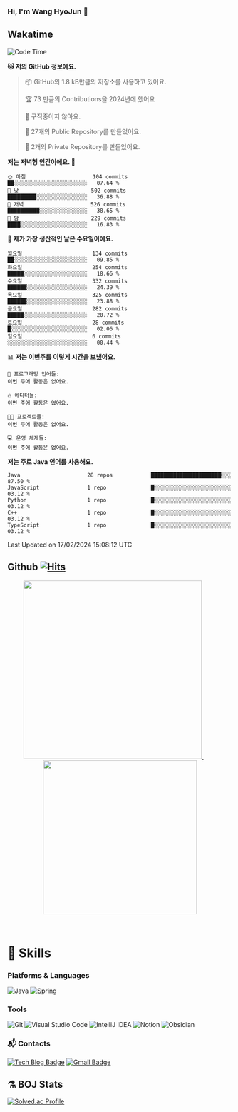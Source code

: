 ### Hi, I'm Wang HyoJun 👋

## Wakatime
<!--START_SECTION:waka-->
![Code Time](http://img.shields.io/badge/Code%20Time-157%20hrs%2054%20mins-blue)

**🐱 저의 GitHub 정보에요.** 

> 📦 GitHub의 1.8 kB만큼의 저장소를 사용하고 있어요. 
 > 
> 🏆 73 만큼의 Contributions을 2024년에 했어요
 > 
> 🚫 구직중이지 않아요.
 > 
> 📜 27개의 Public Repository를 만들었어요. 
 > 
> 🔑 2개의 Private Repository를 만들었어요. 
 > 
**저는 저녁형 인간이에요. 🦉** 

```text
🌞 아침                     104 commits         ██░░░░░░░░░░░░░░░░░░░░░░░   07.64 % 
🌆 낮　                     502 commits         █████████░░░░░░░░░░░░░░░░   36.88 % 
🌃 저녁                     526 commits         ██████████░░░░░░░░░░░░░░░   38.65 % 
🌙 밤　                     229 commits         ████░░░░░░░░░░░░░░░░░░░░░   16.83 % 
```
📅 **제가 가장 생산적인 날은 수요일이에요.** 

```text
월요일                      134 commits         ██░░░░░░░░░░░░░░░░░░░░░░░   09.85 % 
화요일                      254 commits         █████░░░░░░░░░░░░░░░░░░░░   18.66 % 
수요일                      332 commits         ██████░░░░░░░░░░░░░░░░░░░   24.39 % 
목요일                      325 commits         ██████░░░░░░░░░░░░░░░░░░░   23.88 % 
금요일                      282 commits         █████░░░░░░░░░░░░░░░░░░░░   20.72 % 
토요일                      28 commits          █░░░░░░░░░░░░░░░░░░░░░░░░   02.06 % 
일요일                      6 commits           ░░░░░░░░░░░░░░░░░░░░░░░░░   00.44 % 
```


📊 **저는 이번주를 이렇게 시간을 보냈어요.** 

```text
💬 프로그래밍 언어들: 
이번 주에 활동은 없어요.

🔥 에디터들: 
이번 주에 활동은 없어요.

🐱‍💻 프로젝트들: 
이번 주에 활동은 없어요.

💻 운영 체제들: 
이번 주에 활동은 없어요.
```

**저는 주로 Java 언어를 사용해요.** 

```text
Java                     28 repos            ██████████████████████░░░   87.50 % 
JavaScript               1 repo              █░░░░░░░░░░░░░░░░░░░░░░░░   03.12 % 
Python                   1 repo              █░░░░░░░░░░░░░░░░░░░░░░░░   03.12 % 
C++                      1 repo              █░░░░░░░░░░░░░░░░░░░░░░░░   03.12 % 
TypeScript               1 repo              █░░░░░░░░░░░░░░░░░░░░░░░░   03.12 % 
```




 Last Updated on 17/02/2024 15:08:12 UTC
<!--END_SECTION:waka-->

## Github [![Hits](https://hits.seeyoufarm.com/api/count/incr/badge.svg?url=https%3A%2F%2Fgithub.com%2Fgywns0417%2Fhit-counter&count_bg=%239AEB68&title_bg=%23B1D1F7&icon=&icon_color=%23E7E7E7&title=hits&edge_flat=false)](https://hits.seeyoufarm.com)

<p align="center">
  <a href="https://github.com/gywns0417">
    <img src="https://github-readme-stats.vercel.app/api?username=gywns0417&show_icons=true&theme=catppuccin_latte" width="400" style="max-width:100%;" />
  </a>
  &nbsp;
  &nbsp;
  &nbsp;
  &nbsp;
  <a href="https://github.com/gywns0417">
    <img src="https://github-readme-stats.vercel.app/api/top-langs/?username=gywns0417&layout=compact&show_icons=true&show_owner=true&theme=nord" width="345" style="max-width:100%;"/>
  </a>
</p>

<br>

# 💪 Skills
### Platforms & Languages
![Java](https://img.shields.io/badge/Java-007396.svg?&style=for-the-badge&logo=Java&logoColor=white)
![Spring](https://img.shields.io/badge/Spring-6DB33F.svg?&style=for-the-badge&logo=Spring&logoColor=white)

### Tools
![Git](https://img.shields.io/badge/Git-F05032.svg?&style=for-the-badge&logo=Git&logoColor=white)
![Visual Studio Code](https://img.shields.io/badge/Visual%20Studio%20Code-007ACC.svg?&style=for-the-badge&logo=Visual%20Studio%20Code&logoColor=white)
![IntelliJ IDEA](https://img.shields.io/badge/IntelliJ%20IDEA-000000.svg?&style=for-the-badge&logo=IntelliJ%20IDEA&logoColor=white)
![Notion](https://img.shields.io/badge/Notion-000000.svg?&style=for-the-badge&logo=Notion&logoColor=white)
![Obsidian](https://img.shields.io/badge/Obsidian-7C3AED.svg?&style=for-the-badge&logo=Obsidian&logoColor=white)


### :mailbox_with_mail: Contacts
[![Tech Blog Badge](http://img.shields.io/badge/-Tech%20blog-black?style=flat-square&logo=github&link=https://king-dev.tistory.com/)](https://king.tistory.com/)
[![Gmail Badge](https://img.shields.io/badge/Gmail-d14836?style=flat-square&logo=Gmail&logoColor=white&link=mailto:gywns0417@gmail.com)](mailto:gywns0417@gmail.com)

## ⚗️ BOJ Stats

[![Solved.ac Profile](http://mazassumnida.wtf/api/v2/generate_badge?boj=gywns0417)](https://solved.ac/gywns0417/)
